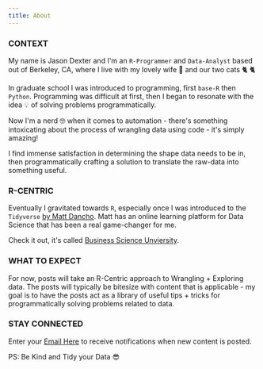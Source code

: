 ```yaml
---
title: About
---
```


### CONTEXT

My name is Jason Dexter and I'm an `R-Programmer` and `Data-Analyst` based out of Berkeley, CA, where I live with my lovely wife 💃 and our two cats 🐈 🐈

In graduate school I was introduced to programming, first `base-R` then `Python`. Programming was difficult at first, then I began to resonate with the idea 💡 of solving problems programmatically.

Now I'm a nerd 🤓 when it comes to automation - there's something intoxicating about the process of wrangling data using code - it's simply amazing! 

I find immense satisfaction in determining the shape data needs to be in, then programmatically crafting a solution to translate the raw-data into something useful.


### R-CENTRIC

Eventually I gravitated towards `R`, especially once I was introduced to the `Tidyverse` [by Matt Dancho](https://www.linkedin.com/in/mattdancho/). Matt has an online learning platform for Data Science that has been a real game-changer for me.

Check it out, it's called [Business Science Unviersity](http://bit.ly/2Z9SHsd).  


### WHAT TO EXPECT

For now, posts will take an R-Centric approach to Wrangling + Exploring data. The posts will typically be bitesize with content that is applicable - my goal is to have the posts act as a library of useful tips + tricks for programmatically solving problems related to data.

### STAY CONNECTED

Enter your [Email Here](https://tinyletter.com/dexters-analytics) to receive notifications when new content is posted.<br/>  
   
PS: Be Kind and Tidy your Data 😎
